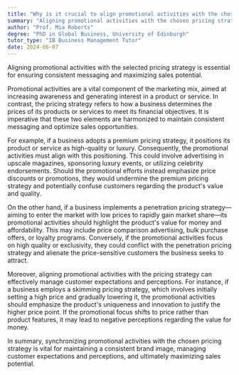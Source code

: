 ```yaml
---
title: "Why is it crucial to align promotional activities with the chosen pricing strategy?"
summary: "Aligning promotional activities with the chosen pricing strategy is crucial to ensure consistent messaging and maximise sales potential."
author: "Prof. Mia Roberts"
degree: "PhD in Global Business, University of Edinburgh"
tutor_type: "IB Business Management Tutor"
date: 2024-06-07
---
```


Aligning promotional activities with the selected pricing strategy is essential for ensuring consistent messaging and maximizing sales potential.

Promotional activities are a vital component of the marketing mix, aimed at increasing awareness and generating interest in a product or service. In contrast, the pricing strategy refers to how a business determines the prices of its products or services to meet its financial objectives. It is imperative that these two elements are harmonized to maintain consistent messaging and optimize sales opportunities.

For example, if a business adopts a premium pricing strategy, it positions its product or service as high-quality or luxury. Consequently, the promotional activities must align with this positioning. This could involve advertising in upscale magazines, sponsoring luxury events, or utilizing celebrity endorsements. Should the promotional efforts instead emphasize price discounts or promotions, they would undermine the premium pricing strategy and potentially confuse customers regarding the product's value and quality.

On the other hand, if a business implements a penetration pricing strategy—aiming to enter the market with low prices to rapidly gain market share—its promotional activities should highlight the product's value for money and affordability. This may include price comparison advertising, bulk purchase offers, or loyalty programs. Conversely, if the promotional activities focus on high quality or exclusivity, they could conflict with the penetration pricing strategy and alienate the price-sensitive customers the business seeks to attract.

Moreover, aligning promotional activities with the pricing strategy can effectively manage customer expectations and perceptions. For instance, if a business employs a skimming pricing strategy, which involves initially setting a high price and gradually lowering it, the promotional activities should emphasize the product's uniqueness and innovation to justify the higher price point. If the promotional focus shifts to price rather than product features, it may lead to negative perceptions regarding the value for money.

In summary, synchronizing promotional activities with the chosen pricing strategy is vital for maintaining a consistent brand image, managing customer expectations and perceptions, and ultimately maximizing sales potential.
    